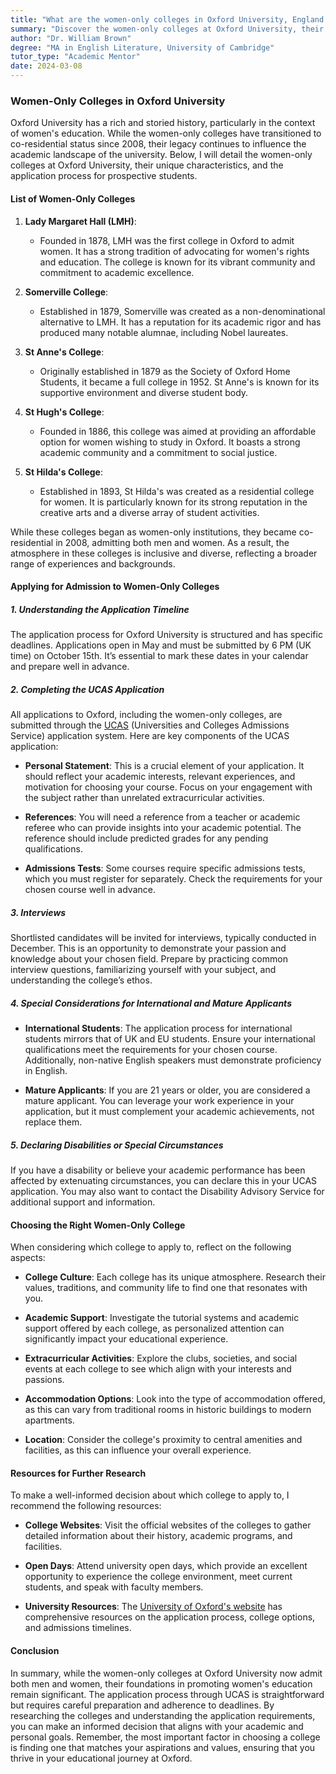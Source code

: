 ```yaml
---
title: "What are the women-only colleges in Oxford University, England and how does one apply for admission into them?"
summary: "Discover the women-only colleges at Oxford University, their unique features, and how to apply for admission to these historic institutions."
author: "Dr. William Brown"
degree: "MA in English Literature, University of Cambridge"
tutor_type: "Academic Mentor"
date: 2024-03-08
---
```


### Women-Only Colleges in Oxford University

Oxford University has a rich and storied history, particularly in the context of women's education. While the women-only colleges have transitioned to co-residential status since 2008, their legacy continues to influence the academic landscape of the university. Below, I will detail the women-only colleges at Oxford University, their unique characteristics, and the application process for prospective students.

#### List of Women-Only Colleges

1. **Lady Margaret Hall (LMH)**: 
   - Founded in 1878, LMH was the first college in Oxford to admit women. It has a strong tradition of advocating for women's rights and education. The college is known for its vibrant community and commitment to academic excellence.

2. **Somerville College**: 
   - Established in 1879, Somerville was created as a non-denominational alternative to LMH. It has a reputation for its academic rigor and has produced many notable alumnae, including Nobel laureates.

3. **St Anne's College**: 
   - Originally established in 1879 as the Society of Oxford Home Students, it became a full college in 1952. St Anne's is known for its supportive environment and diverse student body.

4. **St Hugh's College**: 
   - Founded in 1886, this college was aimed at providing an affordable option for women wishing to study in Oxford. It boasts a strong academic community and a commitment to social justice.

5. **St Hilda's College**: 
   - Established in 1893, St Hilda's was created as a residential college for women. It is particularly known for its strong reputation in the creative arts and a diverse array of student activities.

While these colleges began as women-only institutions, they became co-residential in 2008, admitting both men and women. As a result, the atmosphere in these colleges is inclusive and diverse, reflecting a broader range of experiences and backgrounds.

#### Applying for Admission to Women-Only Colleges

##### 1. Understanding the Application Timeline

The application process for Oxford University is structured and has specific deadlines. Applications open in May and must be submitted by 6 PM (UK time) on October 15th. It’s essential to mark these dates in your calendar and prepare well in advance.

##### 2. Completing the UCAS Application

All applications to Oxford, including the women-only colleges, are submitted through the [UCAS](https://www.ucas.com/) (Universities and Colleges Admissions Service) application system. Here are key components of the UCAS application:

- **Personal Statement**: This is a crucial element of your application. It should reflect your academic interests, relevant experiences, and motivation for choosing your course. Focus on your engagement with the subject rather than unrelated extracurricular activities.
  
- **References**: You will need a reference from a teacher or academic referee who can provide insights into your academic potential. The reference should include predicted grades for any pending qualifications.

- **Admissions Tests**: Some courses require specific admissions tests, which you must register for separately. Check the requirements for your chosen course well in advance.

##### 3. Interviews

Shortlisted candidates will be invited for interviews, typically conducted in December. This is an opportunity to demonstrate your passion and knowledge about your chosen field. Prepare by practicing common interview questions, familiarizing yourself with your subject, and understanding the college’s ethos.

##### 4. Special Considerations for International and Mature Applicants

- **International Students**: The application process for international students mirrors that of UK and EU students. Ensure your international qualifications meet the requirements for your chosen course. Additionally, non-native English speakers must demonstrate proficiency in English.

- **Mature Applicants**: If you are 21 years or older, you are considered a mature applicant. You can leverage your work experience in your application, but it must complement your academic achievements, not replace them.

##### 5. Declaring Disabilities or Special Circumstances

If you have a disability or believe your academic performance has been affected by extenuating circumstances, you can declare this in your UCAS application. You may also want to contact the Disability Advisory Service for additional support and information.

#### Choosing the Right Women-Only College

When considering which college to apply to, reflect on the following aspects:

- **College Culture**: Each college has its unique atmosphere. Research their values, traditions, and community life to find one that resonates with you.

- **Academic Support**: Investigate the tutorial systems and academic support offered by each college, as personalized attention can significantly impact your educational experience.

- **Extracurricular Activities**: Explore the clubs, societies, and social events at each college to see which align with your interests and passions.

- **Accommodation Options**: Look into the type of accommodation offered, as this can vary from traditional rooms in historic buildings to modern apartments.

- **Location**: Consider the college's proximity to central amenities and facilities, as this can influence your overall experience.

#### Resources for Further Research

To make a well-informed decision about which college to apply to, I recommend the following resources:

- **College Websites**: Visit the official websites of the colleges to gather detailed information about their history, academic programs, and facilities.

- **Open Days**: Attend university open days, which provide an excellent opportunity to experience the college environment, meet current students, and speak with faculty members.

- **University Resources**: The [University of Oxford's website](https://www.ox.ac.uk/admissions/undergraduate/applying-to-oxford) has comprehensive resources on the application process, college options, and admissions timelines.

#### Conclusion

In summary, while the women-only colleges at Oxford University now admit both men and women, their foundations in promoting women's education remain significant. The application process through UCAS is straightforward but requires careful preparation and adherence to deadlines. By researching the colleges and understanding the application requirements, you can make an informed decision that aligns with your academic and personal goals. Remember, the most important factor in choosing a college is finding one that matches your aspirations and values, ensuring that you thrive in your educational journey at Oxford.
    